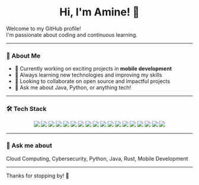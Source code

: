 <h1 align="center">Hi, I'm Amine! 👋</h1>

<p>
  Welcome to my GitHub profile!<br/>
  I'm passionate about coding and continuous learning.
</p>

---

### 🚀 About Me
- 🔭 Currently working on exciting projects in **mobile development**  
- 🌱 Always learning new technologies and improving my skills  
- 👯 Looking to collaborate on open source and impactful projects  
- 💬 Ask me about Java, Python, or anything tech!  

---

### 🛠️ Tech Stack
<p align="center">
  <!-- Programming & Backend -->
  <img src="https://img.shields.io/badge/Java-ED8B00?style=for-the-badge&logo=openjdk&logoColor=white"/>
  <img src="https://img.shields.io/badge/Python-3776AB?style=for-the-badge&logo=python&logoColor=white"/>
  <img src="https://img.shields.io/badge/Rust-000000?style=for-the-badge&logo=rust&logoColor=white"/>
  <img src="https://img.shields.io/badge/MySQL-4479A1?style=for-the-badge&logo=mysql&logoColor=white"/>
  <img src="https://img.shields.io/badge/PostgreSQL-316192?style=for-the-badge&logo=postgresql&logoColor=white"/>
  <img src="https://img.shields.io/badge/Symfony-000000?style=for-the-badge&logo=symfony&logoColor=white"/>
  <img src="https://img.shields.io/badge/JavaFX-FF7800?style=for-the-badge&logo=java&logoColor=white"/>
  <img src="https://img.shields.io/badge/HTML5-E34F26?style=for-the-badge&logo=html5&logoColor=white"/>
  <img src="https://img.shields.io/badge/CSS3-1572B6?style=for-the-badge&logo=css3&logoColor=white"/>
  <img src="https://img.shields.io/badge/JavaScript-F7DF1E?style=for-the-badge&logo=javascript&logoColor=black"/>
  <img src="https://img.shields.io/badge/React-61DAFB?style=for-the-badge&logo=react&logoColor=black"/>
  <img src="https://img.shields.io/badge/Node.js-339933?style=for-the-badge&logo=node.js&logoColor=white"/>
  <img src="https://img.shields.io/badge/Flutter-02569B?style=for-the-badge&logo=flutter&logoColor=white"/>
  
  <!-- Cloud & Cybersecurity -->
  <img src="https://img.shields.io/badge/AWS-232F3E?style=for-the-badge&logo=amazon-aws&logoColor=white"/>
  <img src="https://img.shields.io/badge/Azure-0078D4?style=for-the-badge&logo=microsoft-azure&logoColor=white"/>
  <img src="https://img.shields.io/badge/GCP-4285F4?style=for-the-badge&logo=google-cloud&logoColor=white"/>
  <img src="https://img.shields.io/badge/CCNA-1DA1F2?style=for-the-badge&logo=cisco&logoColor=white"/>
  <img src="https://img.shields.io/badge/Cybersecurity-FF0000?style=for-the-badge&logo=cybersecurity&logoColor=white"/>
</p>

---

### 💬 Ask me about
Cloud Computing, Cybersecurity, Python, Java, Rust, Mobile Development  

---

Thanks for stopping by! 🚀

